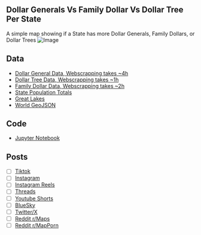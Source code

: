 ## Dollar Generals Vs Family Dollar Vs Dollar Tree Per State
A simple map showing if a State has more Dollar Generals, Family Dollars, or Dollar Trees
![Image](https://drive.google.com/uc?export=view&id=)

## Data
* [Dollar General Data, Webscrapping takes ~4h](../../stores/Dollar_Generals_Per_State/)
* [Dollar Tree Data, Webscrapping takes ~1h](../../stores/Dollar_Trees_Per_State/)
* [Family Dollar Data, Webscrapping takes ~2h](../../stores/Family_Dollars_Per_State/)
* [State Population Totals](https://www.census.gov/data/tables/time-series/demo/popest/2020s-state-total.html)
* [Great Lakes](https://usicecenter.gov/Products/GreatLakesData)
* [World GeoJSON](https://public.opendatasoft.com/explore/dataset/world-administrative-boundaries/export/?flg=en-us)

## Code
* [Jupyter Notebook](FormatData.ipynb)

## Posts
- [ ] [Tiktok]()
- [ ] [Instagram]()
- [ ] [Instagram Reels]()
- [ ] [Threads]()
- [ ] [Youtube Shorts]()
- [ ] [BlueSky]()
- [ ] [Twitter/X]()
- [ ] [Reddit r/Maps]()
- [ ] [Reddit r/MapPorn]()

